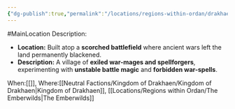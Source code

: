 ```yaml
---
{"dg-publish":true,"permalink":"/locations/regions-within-ordan/drakhaen-land/village-of-blackpyre/"}
---
```


#MainLocation
Description:
- **Location:** Built atop a **scorched battlefield** where ancient wars left the land permanently blackened.
- **Description:** A village of **exiled war-mages and spellforgers**, experimenting with **unstable battle magic** and **forbidden war-spells**.

When:[[]],
Where:[[Neutral Factions/Kingdom of Drakhaen/Kingdom of Drakhaen\|Kingdom of Drakhaen]], [[Locations/Regions within Ordan/The Emberwilds\|The Emberwilds]]